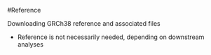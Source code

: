 #Reference

Downloading GRCh38 reference and associated files

* Reference is not necessarily needed, depending on downstream analyses


